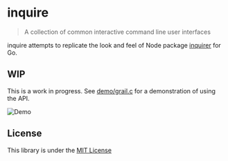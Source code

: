# inquire
> A collection of common interactive command line user interfaces

inquire attempts to replicate the look and feel of Node package [inquirer](https://www.npmjs.com/package/inquirer) for Go.

## WIP

This is a work in progress.  See [demo/grail.c](https://github.com/burl/inquire/blob/master/demo/grail.go)
for a demonstration of using the API.

![Demo](https://github.com/burl/inquire/blob/master/data/inquire-demo.gif)

## License
This library is under the [MIT License](http://opensource.org/licenses/MIT)
